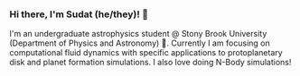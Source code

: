 ### Hi there, I'm Sudat (he/they)! 👋

I'm an undergraduate astrophysics student @ Stony Brook University (Department of Physics and Astronomy) 🔭. Currently I am focusing on computational fluid dynamics with specific applications to protoplanetary disk and planet formation simulations. I also love doing N-Body simulations! 

<!--
**SudatKhan/SudatKhan** is a ✨ _special_ ✨ repository because its `README.md` (this file) appears on your GitHub profile.

Here are some ideas to get you started:

- 🔭 I’m currently working on ...
- 🌱 I’m currently learning ...
- 👯 I’m looking to collaborate on ...
- 🤔 I’m looking for help with ...
- 💬 Ask me about ...
- 📫 How to reach me: ...
- 😄 Pronouns: ...
- ⚡ Fun fact: ...
-->

